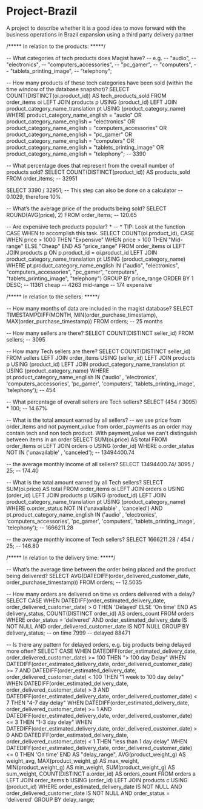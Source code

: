 # Project-Brazil
A project to describe whether it is a good idea to move forward with the business operations in Brazil expansion using a third party delivery partner

/*****
In relation to the products:
*****/

-- What categories of tech products does Magist have?
-- e.g.
-- "audio", 
-- "electronics", 
-- "computers_accessories", 
-- "pc_gamer", 
-- "computers", 
-- "tablets_printing_image", 
-- "telephony";

-- How many products of these tech categories have been sold (within the time window of the database snapshot)? 
SELECT COUNT(DISTINCT(oi.product_id)) AS tech_products_sold
FROM order_items oi
LEFT JOIN products p 
	USING (product_id)
LEFT JOIN product_category_name_translation pt
	USING (product_category_name)
WHERE product_category_name_english = "audio"
OR product_category_name_english =  "electronics"
OR product_category_name_english =  "computers_accessories"
OR product_category_name_english =  "pc_gamer"
OR product_category_name_english =  "computers"
OR product_category_name_english =  "tablets_printing_image"
OR product_category_name_english =  "telephony";
	-- 3390

-- What percentage does that represent from the overall number of products sold?
SELECT COUNT(DISTINCT(product_id)) AS products_sold
FROM order_items;
	-- 32951
    
SELECT 3390 / 32951; -- This step can also be done on a calculator
	-- 0.1029, therefore 10%

-- What’s the average price of the products being sold?
SELECT ROUND(AVG(price), 2)
FROM order_items;
	-- 120.65

-- Are expensive tech products popular? *
-- * TIP: Look at the function CASE WHEN to accomplish this task.
SELECT COUNT(oi.product_id), 
	CASE 
		WHEN price > 1000 THEN "Expensive"
		WHEN price > 100 THEN "Mid-range"
		ELSE "Cheap"
	END AS "price_range"
FROM order_items oi
LEFT JOIN products p
	ON p.product_id = oi.product_id
LEFT JOIN product_category_name_translation pt
	USING (product_category_name)
WHERE pt.product_category_name_english IN ("audio", "electronics", "computers_accessories", "pc_gamer", "computers", "tablets_printing_image", "telephony")
GROUP BY price_range
ORDER BY 1 DESC;
	-- 11361 cheap
    -- 4263 mid-range
    -- 174 expensive

/*****
In relation to the sellers:
*****/

-- How many months of data are included in the magist database?
SELECT 
    TIMESTAMPDIFF(MONTH,
        MIN(order_purchase_timestamp),
        MAX(order_purchase_timestamp))
FROM
    orders;
	-- 25 months
    
-- How many sellers are there?
SELECT 
    COUNT(DISTINCT seller_id)
FROM
    sellers;
	-- 3095
    
-- How many Tech sellers are there? 
SELECT 
    COUNT(DISTINCT seller_id)
FROM
    sellers
        LEFT JOIN
    order_items USING (seller_id)
        LEFT JOIN
    products p USING (product_id)
        LEFT JOIN
    product_category_name_translation pt USING (product_category_name)
WHERE
    pt.product_category_name_english IN ('audio' , 'electronics',
        'computers_accessories',
        'pc_gamer',
        'computers',
        'tablets_printing_image',
        'telephony');
	-- 454

-- What percentage of overall sellers are Tech sellers?
SELECT (454 / 3095) * 100;
	-- 14.67%
    
 -- What is the total amount earned by all sellers?
	-- we use price from order_items and not payment_value from order_payments as an order may contain tech and non tech product. With payment_value we can't distinguish between items in an order
SELECT 
    SUM(oi.price) AS total
FROM
    order_items oi
        LEFT JOIN
    orders o USING (order_id)
WHERE
    o.order_status NOT IN ('unavailable' , 'canceled');
    -- 13494400.74
    
-- the average monthly income of all sellers?
SELECT 13494400.74/ 3095 / 25;
	-- 174.40

-- What is the total amount earned by all Tech sellers?
SELECT 
    SUM(oi.price) AS total
FROM
    order_items oi
        LEFT JOIN
    orders o USING (order_id)
        LEFT JOIN
    products p USING (product_id)
        LEFT JOIN
    product_category_name_translation pt USING (product_category_name)
WHERE
    o.order_status NOT IN ('unavailable' , 'canceled')
        AND pt.product_category_name_english IN ('audio' , 'electronics',
        'computers_accessories',
        'pc_gamer',
        'computers',
        'tablets_printing_image',
        'telephony');
	-- 1666211.28
    
-- the average monthly income of Tech sellers?
SELECT 1666211.28 / 454 / 25;
	-- 146.80

/*****
In relation to the delivery time:
*****/

-- What’s the average time between the order being placed and the product being delivered?
SELECT AVG(DATEDIFF(order_delivered_customer_date, order_purchase_timestamp))
FROM orders;
	-- 12.5035

-- How many orders are delivered on time vs orders delivered with a delay?
SELECT 
    CASE 
        WHEN DATEDIFF(order_estimated_delivery_date, order_delivered_customer_date) > 0 THEN 'Delayed' 
        ELSE 'On time'
    END AS delivery_status, 
COUNT(DISTINCT order_id) AS orders_count
FROM orders 
WHERE order_status = 'delivered'
AND order_estimated_delivery_date IS NOT NULL
AND order_delivered_customer_date IS NOT NULL
GROUP BY delivery_status;
	-- on time 7999
    -- delayed 88471

-- Is there any pattern for delayed orders, e.g. big products being delayed more often?
SELECT
    CASE 
        WHEN DATEDIFF(order_estimated_delivery_date, order_delivered_customer_date) >= 100 THEN "> 100 day Delay"
        WHEN DATEDIFF(order_estimated_delivery_date, order_delivered_customer_date) >= 7 AND DATEDIFF(order_estimated_delivery_date, order_delivered_customer_date) < 100 THEN "1 week to 100 day delay"
        WHEN DATEDIFF(order_estimated_delivery_date, order_delivered_customer_date) > 3 AND DATEDIFF(order_estimated_delivery_date, order_delivered_customer_date) < 7 THEN "4-7 day delay"
        WHEN DATEDIFF(order_estimated_delivery_date, order_delivered_customer_date) >= 1  AND DATEDIFF(order_estimated_delivery_date, order_delivered_customer_date) <= 3 THEN "1-3 day delay"
        WHEN DATEDIFF(order_estimated_delivery_date, order_delivered_customer_date) > 0  AND DATEDIFF(order_estimated_delivery_date, order_delivered_customer_date) < 1 THEN "less than 1 day delay"
        WHEN DATEDIFF(order_estimated_delivery_date, order_delivered_customer_date) <= 0 THEN 'On time' 
    END AS "delay_range", 
    AVG(product_weight_g) AS weight_avg,
    MAX(product_weight_g) AS max_weight,
    MIN(product_weight_g) AS min_weight,
    SUM(product_weight_g) AS sum_weight,
    COUNT(DISTINCT a.order_id) AS orders_count
FROM orders a
LEFT JOIN order_items b
    USING (order_id)
LEFT JOIN products c
    USING (product_id)
WHERE order_estimated_delivery_date IS NOT NULL
AND order_delivered_customer_date IS NOT NULL
AND order_status = 'delivered'
GROUP BY delay_range;

